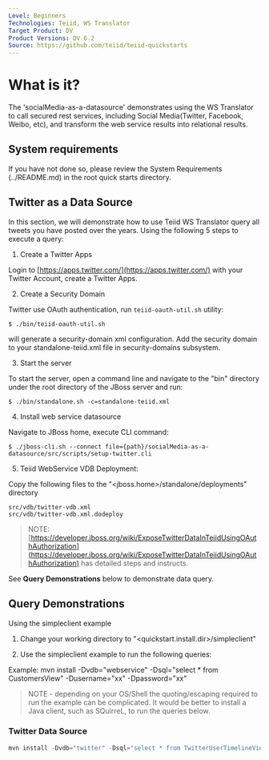 ```yaml
---
Level: Beginners
Technologies: Teiid, WS Translator
Target Product: DV
Product Versions: DV 6.2
Source: https://github.com/teiid/teiid-quickstarts
---
```


# What is it?

The 'socialMedia-as-a-datasource' demonstrates using the WS Translator to call secured rest services, including Social Media(Twitter, Facebook, Weibo, etc), and transform the web service results into relational results.


## System requirements

If you have not done so, please review the System Requirements (../README.md) in the root quick starts directory.


## Twitter as a Data Source

In this section, we will demonstrate how to use Teiid WS Translator query all tweets you have posted over the years. Using the following 5 steps to execute a query:

1) Create a Twitter Apps

Login to [https://apps.twitter.com/](https://apps.twitter.com/) with your Twitter Account, create a Twitter Apps.

2) Create a Security Domain

Twitter use OAuth authentication, run `teiid-oauth-util.sh` utility:

~~~
$ ./bin/teiid-oauth-util.sh
~~~

will generate a security-domain xml configuration. Add the security domain to your standalone-teiid.xml file in security-domains subsystem. 

3)  Start the server

To start the server, open a command line and navigate to the "bin" directory under the root directory of the JBoss server and run:

~~~
$ ./bin/standalone.sh -c=standalone-teiid.xml
~~~
	
4) Install web service datasource 

Navigate to JBoss home, execute CLI command:

~~~
$ ./jboss-cli.sh --connect file={path}/socialMedia-as-a-datasource/src/scripts/setup-twitter.cli
~~~

5)  Teiid WebService VDB Deployment:

Copy the following files to the "<jboss.home>/standalone/deployments" directory

~~~
src/vdb/twitter-vdb.xml
src/vdb/twitter-vdb.xml.dodeploy
~~~

> NOTE: [https://developer.jboss.org/wiki/ExposeTwitterDataInTeiidUsingOAuthAuthorization](https://developer.jboss.org/wiki/ExposeTwitterDataInTeiidUsingOAuthAuthorization) has detailed steps and instructs.

See **Query Demonstrations** below to demonstrate data query.

## Query Demonstrations

Using the simpleclient example

1) Change your working directory to "<quickstart.install.dir>/simpleclient"

2) Use the simpleclient example to run the following queries:

Example:   mvn install -Dvdb="webservice" -Dsql="select * from CustomersView" -Dusername="xx" -Dpassword="xx"

> NOTE - depending on your OS/Shell the quoting/escaping required to run the example can be
complicated.  It would be better to install a Java client, such as SQuirreL, to run the 
queries below. 

### Twitter Data Source

~~~s
mvn install -Dvdb="twitter" -Dsql="select * from TwitterUserTimelineView" -Dusername="xx" -Dpassword="xx"
~~~
